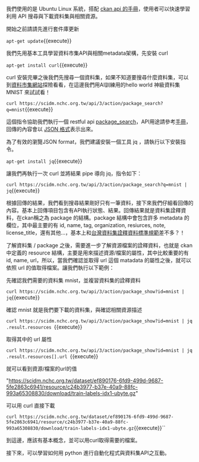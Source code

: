 我們使用的是 Ubuntu Linux 系統，搭配 [ckan api 的手冊](https://app.swaggerhub.com/apis/jeanhsu/NCHC_DataMarket/V1.0)，使用者可以快速學習利用 API 搜尋與下載資料集與相關資源。

開始之前請請先進行套件庫更新

`apt-get update`{{execute}}

我們先用基本工具學習資料市集API與相關metadata架構，先安裝 curl

`apt-get install curl`{{execute}}

curl 安裝完畢之後我們先搜尋一個資料集，如果不知道要搜尋什麼資料集，可以到[資料市集網站](https://scidm.nchc.org.tw)探險看看，在這邊我們用AI訓練用的hello world 神級資料集 MNIST 來試試看！

`curl https://scidm.nchc.org.tw/api/3/action/package_search?q=mnist`{{execute}}

這個指令協助我們執行一個 restful api [package_search](https://app.swaggerhub.com/apis/jeanhsu/NCHC_DataMarket/V1.0#/action/get_action_package_search)，API用途請參考[手冊](https://app.swaggerhub.com/apis/jeanhsu/NCHC_DataMarket/V1.0#/action/get_action_package_search)，回傳的內容會以 [JSON 格式](https://zh.wikipedia.org/wiki/JSON)表示出來。

為了有效的瀏覽JSON format，我們建議安裝一個工具 jq ，請執行以下安裝指令。

`apt-get install jq`{{execute}}

讓我們再執行一次 curl 並將結果 pipe 導向 jq，指令如下：

`curl https://scidm.nchc.org.tw/api/3/action/package_search?q=mnist | jq`{{execute}}

根據回傳的結果，我們看到搜尋結果剛好只有一筆資料，接下來我們仔細看回傳的內容。基本上回傳項目包含有API執行狀態、結果。回傳結果就是資料集詮釋資料，在ckan稱之為 package 的結構。package 結構中會包含許多 metadata 的欄位，其中最主要的有 id, name, tag, organization, resiurces, note, license_title，還有其他...，基本上和[台灣資料集詮釋資料標準規範](https://data.gov.tw/node/18252)差不多？！

了解資料集 / package 之後，需要進一步了解資源檔案的詮釋資料，也就是 ckan 中定義的 resource 結構，主要是用來描述資源/檔案的屬性，其中比較重要的有 id, name, url，所以，當我們確認並取得 url 這個 matadata 的屬性之後，就可以依照 url 的值取得檔案。讓我們執行以下範例：

先確認我們需要的資料集 mnist，並複習資料集的詮釋資料

`curl https://scidm.nchc.org.tw/api/3/action/package_show?id=mnist | jq`{{execute}}

確認 mnist 就是我們要下載的資料集，與確認相關資源描述

`curl https://scidm.nchc.org.tw/api/3/action/package_show?id=mnist | jq .result.resources `{{execute}}

取得其中的 url 屬性

`curl https://scidm.nchc.org.tw/api/3/action/package_show?id=mnist | jq .result.resources[].url `{{execute}}

就可以看到資源/檔案的url的值

"https://scidm.nchc.org.tw/dataset/ef890176-6fd9-499d-9687-5fe2863c6941/resource/c24b3977-b37e-40a9-88fc-993a65308830/download/train-labels-idx1-ubyte.gz"

可以用 curl 直接下載

`curl https://scidm.nchc.org.tw/dataset/ef890176-6fd9-499d-9687-5fe2863c6941/resource/c24b3977-b37e-40a9-88fc-993a65308830/download/train-labels-idx1-ubyte.gz`{{execute}}``


到這邊，應該有基本概念，並可以用curl取得需要的檔案。

接下來，可以學習如何用 python 進行自動化程式與資料集API之互動。
